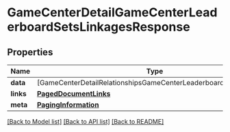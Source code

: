 # GameCenterDetailGameCenterLeaderboardSetsLinkagesResponse

## Properties
Name | Type | Description | Notes
------------ | ------------- | ------------- | -------------
**data** | [GameCenterDetailRelationshipsGameCenterLeaderboardSetsDataInner] |  | 
**links** | [**PagedDocumentLinks**](PagedDocumentLinks.md) |  | 
**meta** | [**PagingInformation**](PagingInformation.md) |  | [optional] 

[[Back to Model list]](../README.md#documentation-for-models) [[Back to API list]](../README.md#documentation-for-api-endpoints) [[Back to README]](../README.md)


